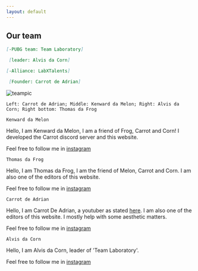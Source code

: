 ```yaml
---
layout: default 
--- 
```


## Our team

```md
[-PUBG team: Team Laboratory]

 [leader: Alvis da Corn]
```
```md
[-Alliance: LabXTalents]

 [Founder: Carrot de Adrian]
```

![teampic](https://user-images.githubusercontent.com/77493028/104924892-0add9080-59d9-11eb-91a3-ed00fd0428d2.jpeg)

`Left: Carrot de Adrian; Middle: Kenward da Melon; Right: Alvis da Corn; Right bottom: Thomas da Frog`

  `Kenward da Melon`
  
  Hello, I am Kenward da Melon, I am a friend of Frog, Carrot and Corn! I developed the Carrot discord server and this website. 
  
  Feel free to follow me in [instagram](https://www.instagram.com/kenwardc_1122/)

  
  `Thomas da Frog`
  
  Hello, I am Thomas da Frog, I am the friend of Melon, Carrot and Corn. I am also one of the editors of this website.
  
  Feel free to follow me in [instagram](https://www.instagram.com/thomasng.203/)
  
  
  `Carrot de Adrian`

  Hello, I am Carrot De Adrian, a youtuber as stated [here](https://itzcoolllllll.github.io/carrot/index).
  I am also one of the editors of this website. I mostly help with some aesthetic matters.
  
  Feel free to follow me in [instagram](https://www.instagram.com/skyeccho/)
 
  
  `Alvis da Corn`
  
  Hello, I am Alvis da Corn, leader of 'Team Laboratory'.
  
  Feel free to follow me in [instagram](https://www.instagram.com/yshalvis06/)
  
